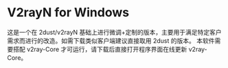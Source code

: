 # V2rayN for Windows
这是一个在 2dust/v2rayN 基础上进行微调+定制的版本，主要用于满足特定客户需求而进行的改造。如需下载类似客户端建议直接取用 2dust 的版本。
本软件需要搭配 v2ray-Core 才可运行，请下载后直接打开程序界面在线更新 v2ray-Core。
